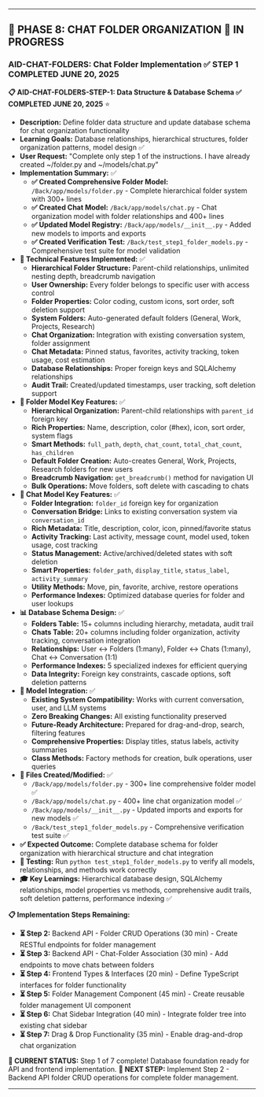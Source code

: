 
---

## 📁 **PHASE 8: CHAT FOLDER ORGANIZATION** 🚧 IN PROGRESS

### **AID-CHAT-FOLDERS: Chat Folder Implementation ✅ STEP 1 COMPLETED JUNE 20, 2025**

**📋 AID-CHAT-FOLDERS-STEP-1: Data Structure & Database Schema ✅ COMPLETED JUNE 20, 2025** ⭐
- **Description:** Define folder data structure and update database schema for chat organization functionality
- **Learning Goals:** Database relationships, hierarchical structures, folder organization patterns, model design ✅
- **User Request:** "Complete only step 1 of the instructions. I have already created ~/folder.py and ~/models/chat.py"
- **Implementation Summary:** ✅
  - **✅ Created Comprehensive Folder Model:** `/Back/app/models/folder.py` - Complete hierarchical folder system with 300+ lines
  - **✅ Created Chat Model:** `/Back/app/models/chat.py` - Chat organization model with folder relationships and 400+ lines
  - **✅ Updated Model Registry:** `/Back/app/models/__init__.py` - Added new models to imports and exports
  - **✅ Created Verification Test:** `/Back/test_step1_folder_models.py` - Comprehensive test suite for model validation
- **🚀 Technical Features Implemented:** ✅
  - **Hierarchical Folder Structure:** Parent-child relationships, unlimited nesting depth, breadcrumb navigation
  - **User Ownership:** Every folder belongs to specific user with access control
  - **Folder Properties:** Color coding, custom icons, sort order, soft deletion support
  - **System Folders:** Auto-generated default folders (General, Work, Projects, Research)
  - **Chat Organization:** Integration with existing conversation system, folder assignment
  - **Chat Metadata:** Pinned status, favorites, activity tracking, token usage, cost estimation
  - **Database Relationships:** Proper foreign keys and SQLAlchemy relationships
  - **Audit Trail:** Created/updated timestamps, user tracking, soft deletion support
- **🎨 Folder Model Key Features:** ✅
  - **Hierarchical Organization:** Parent-child relationships with `parent_id` foreign key
  - **Rich Properties:** Name, description, color (#hex), icon, sort order, system flags
  - **Smart Methods:** `full_path`, `depth`, `chat_count`, `total_chat_count`, `has_children`
  - **Default Folder Creation:** Auto-creates General, Work, Projects, Research folders for new users
  - **Breadcrumb Navigation:** `get_breadcrumb()` method for navigation UI
  - **Bulk Operations:** Move folders, soft delete with cascading to chats
- **🎯 Chat Model Key Features:** ✅
  - **Folder Integration:** `folder_id` foreign key for organization
  - **Conversation Bridge:** Links to existing conversation system via `conversation_id`
  - **Rich Metadata:** Title, description, color, icon, pinned/favorite status
  - **Activity Tracking:** Last activity, message count, model used, token usage, cost tracking
  - **Status Management:** Active/archived/deleted states with soft deletion
  - **Smart Properties:** `folder_path`, `display_title`, `status_label`, `activity_summary`
  - **Utility Methods:** Move, pin, favorite, archive, restore operations
  - **Performance Indexes:** Optimized database queries for folder and user lookups
- **📊 Database Schema Design:** ✅
  - **Folders Table:** 15+ columns including hierarchy, metadata, audit trail
  - **Chats Table:** 20+ columns including folder organization, activity tracking, conversation integration
  - **Relationships:** User ↔ Folders (1:many), Folder ↔ Chats (1:many), Chat ↔ Conversation (1:1)
  - **Performance Indexes:** 5 specialized indexes for efficient querying
  - **Data Integrity:** Foreign key constraints, cascade options, soft deletion patterns
- **🔧 Model Integration:** ✅
  - **Existing System Compatibility:** Works with current conversation, user, and LLM systems
  - **Zero Breaking Changes:** All existing functionality preserved
  - **Future-Ready Architecture:** Prepared for drag-and-drop, search, filtering features
  - **Comprehensive Properties:** Display titles, status labels, activity summaries
  - **Class Methods:** Factory methods for creation, bulk operations, user queries
- **📁 Files Created/Modified:** ✅
  - `/Back/app/models/folder.py` - 300+ line comprehensive folder model ✅
  - `/Back/app/models/chat.py` - 400+ line chat organization model ✅
  - `/Back/app/models/__init__.py` - Updated imports and exports for new models ✅
  - `/Back/test_step1_folder_models.py` - Comprehensive verification test suite ✅
- **✅ Expected Outcome:** Complete database schema for folder organization with hierarchical structure and chat integration
- **🧪 Testing:** Run `python test_step1_folder_models.py` to verify all models, relationships, and methods work correctly
- **🎓 Key Learnings:** Hierarchical database design, SQLAlchemy relationships, model properties vs methods, comprehensive audit trails, soft deletion patterns, performance indexing ✅

**📋 Implementation Steps Remaining:**
- **⏳ Step 2:** Backend API - Folder CRUD Operations (30 min) - Create RESTful endpoints for folder management
- **⏳ Step 3:** Backend API - Chat-Folder Association (30 min) - Add endpoints to move chats between folders  
- **⏳ Step 4:** Frontend Types & Interfaces (20 min) - Define TypeScript interfaces for folder functionality
- **⏳ Step 5:** Folder Management Component (45 min) - Create reusable folder management UI component
- **⏳ Step 6:** Chat Sidebar Integration (40 min) - Integrate folder tree into existing chat sidebar
- **⏳ Step 7:** Drag & Drop Functionality (35 min) - Enable drag-and-drop chat organization

**🎯 CURRENT STATUS:** Step 1 of 7 complete! Database foundation ready for API and frontend implementation.
**🚀 NEXT STEP:** Implement Step 2 - Backend API folder CRUD operations for complete folder management.

---
